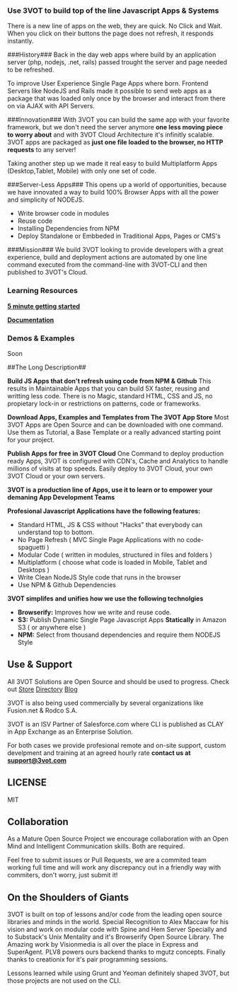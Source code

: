 ### Use 3VOT to build top of the line Javascript Apps & Systems ###

There is a new line of apps on the web, they are quick. No Click and Wait. When you click on their buttons the page does not refresh, it responds instantly.

###History###
Back in the day web apps where build by an application server (php, nodejs, .net, rails) passed trought the server and page needed to be refreshed. 

To improve User Experience Single Page Apps where born. Frontend Servers like NodeJS and Rails made it possible to send web apps as a package that was loaded only once by the browser and interact from there on via AJAX with API Servers.

###Innovation###
With 3VOT you can build the same app with your favorite framework, but we don't need the server anymore **one less moving piece to worry about** and with 3VOT Cloud Architecture it's infinitly scalable. 3VOT apps are packaged as **just one file loaded to the browser, no HTTP requests** to any server!

Taking another step up we made it real easy to build Multiplatform Apps (Desktop,Tablet, Mobile) with only one set of code. 

###Server-Less Apps###
This opens up a world of opportunities, because we have innovated a way to build 100% Browser Apps with all the power and simplicity of NODEJS.
* Write browser code in modules
* Reuse code
* Installing Dependencies from NPM
* Deploy Standalone or Embbeded in Traditional Apps, Pages or CMS's

###Mission###
We build 3VOT looking to provide developers with a great experience, build and deployment actions are automated by one line command executed from the command-line with 3VOT-CLI and then published to 3VOT's Cloud.

### Learning Resources
**[5 minute getting started](https://github.com/3vot/3vot-cli/wiki/Getting-Started)**

**[Documentation](https://github.com/3vot/3vot-cli/wiki/Getting-Started)**


### Demos & Examples
Soon


##The Long Description##

**Build JS Apps that don't refresh using code from NPM & Github**
This results in Maintainable Apps that you can build 5X faster, reusing and writting less code. There is no Magic, standard HTML, CSS and JS, no propietary lock-in or restrictions on patterns, code or frameworks.

**Download Apps, Examples and Templates from The 3VOT App Store**
Most 3VOT Apps are Open Source and can be downloaded with one command. Use them as Tutorial, a Base Template or a really advanced starting point for your project.

**Publish Apps for free in 3VOT Cloud**
One Command to deploy production ready Apps, 3VOT is configured with CDN's, Cache and Analytics to handle millions of visits at top speeds. Easily deploy to 3VOT Cloud, your own 3VOT Cloud or your own servers.

**3VOT is a production line of Apps, use it to learn or to empower your demaning App Development Teams**

**Profesional Javascript Applications have the following features:**
* Standard HTML, JS & CSS without "Hacks" that everybody can understand top to bottom.
* No Page Refresh ( MVC Single Page Applications with no code-spaguetti )
* Modular Code ( written in modules, structured in files and folders )
* Multiplatform ( choose what code is loaded in Mobile, Tablet and Desktops  )
* Write Clean NodeJS Style code that runs in the browser
* Use NPM & Github Dependencies

**3VOT simplifes and unifies how we use the following technolgies**
* **Browserify:** Improves how we write and reuse code.
* **S3:** Publish Dynamic Single Page Javascript Apps **Statically** in Amazon S3 ( or anywhere else )
* **NPM:** Select from thousand dependencies and require them NODEJS Style


## Use & Support  ##
All 3VOT Solutions are Open Source and should be used to progress. Check out [Store](3vot.com/3vot/store) [Directory](3vot.com/3vot/directory) [Blog](3vot.com/blog)

3VOT is also being used commercially by several organizations like Fusion.net & Rodco S.A.

3VOT is an ISV Partner of Salesforce.com where CLI is published as CLAY in App Exchange as an Enterprise Solution.

For both cases we provide profesional remote and on-site support, custom develpment and training at an agreed hourly rate **contact us at support@3vot.com**

## LICENSE ##
MIT 

## Collaboration  ##
As a Mature Open Source Project we encourage collaboration with an Open Mind and Intelligent Communication skills. Both are required.

Feel free to submit issues or Pull Requests, we are a commited team working full time and will work any discrepancy out in a friendly way with commiters, don't worry, just submit it!

## On the Shoulders of Giants ##

3VOT is built on top of lessons and/or code from the leading open source libraries and minds in the world. Special Recognition to Alex Maccaw for his vision and work on modular code with Spine and Hem Server Specially and to Substack's Unix Mentality and it's Browserify Open Source Library. The Amazing work by Visionmedia is all over the place in Express and SuperAgent. PLV8 powers ours backend thanks to mgutz concepts. Finally thanks to creationix for it's pair programming sessions.

Lessons learned while using Grunt and Yeoman definitely shaped 3VOT, but those projects are not used on the CLI.
